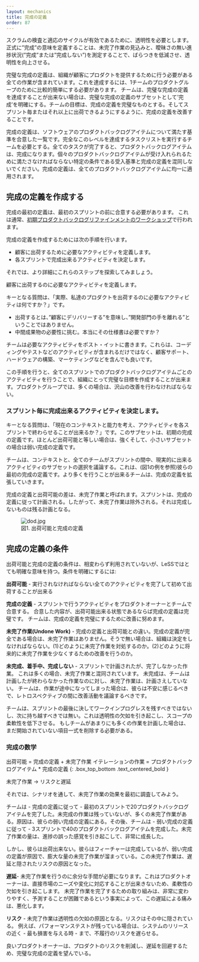 ```yaml
---
layout: mechanics
title: 完成の定義
order: 87
---
```


<!---
Scrum’s inspect-adapt cycles require transparency in order to be effective. Formally defining the meaning of ‘done’ reduces variability and the likelihood of undone work and measuring progress unambiguously (‘done’ or ‘not done’) increases transparency.
--->
スクラムの検査と適応のサイクルが有効であるために、透明性を必要とします。
正式に”完成”の意味を定義することは、未完了作業の見込みと、曖昧さの無い進捗状況(”完成”または”完成しない”)を測定することで、ばらつきを低減させ、透明性を向上させる。
<!---
A perfect Definition of Done includes everything that the organization has to do to deliver the product to customers. Achieving this should be relatively easy for a one-team product group. When the team isn’t able to achieve the perfect Definition of Done then they define ‘done’ as a subset of the perfect set. The team’s goal is to improve so that, one day, their Definition of Done is perfect and they can ship each Sprint or more.
--->
完璧な完成の定義は、組織が顧客にプロダクトを提供するために行う必要がある全ての作業が含まれています。これを達成するには、1チームのプロダクトグループのために比較的簡単にする必要があります。
チームは、完璧な完成の定義を達成することが出来ない場合は、完璧な完成の定義のサブセットとして’完成’を明確にする。チームの目標は、完成の定義を完璧なものとする。そしてスプリント毎またはそれ以上に出荷できるようにするように、完成の定義を改善することです。

<!---
The Definition of Done is an agreed list of criteria that the software will meet for each Product Backlog Item. Achieving this level of completeness requires the Team to perform a list of tasks. When all tasks are completed, the item is done. Don’t confuse the Definition of Done with acceptance criteria, which are specific conditions an individual item has to fulfill to be accepted. The Definition of Done applies uniformly to all Product Backlog items.
--->
完成の定義は、ソフトウェアのプロダクトバックログアイテムについて満たす基準を合意した一覧です。完全なこのレベルを達成するタスクリストを実行するチームを必要とする。全てのタスクが完了すると、プロダクトバックログアイテムは、完成になります。個々のプロダクトバックログアイテムが受け入れられるために満たさなければならない特定の条件である受入基準と完成の定義を混同しないでください。完成の定義は、全てのプロダクトバックログアイテムに均一に適用されます。
<!---
## Creating the Definition of Done
--->
## 完成の定義を作成する
<!---
The initial Definition of Done must be agreed before the first Sprint. This usually happens in the [Initial Product Backlog Refinement workshop](initial-product-backlog-refinement.html).
--->
完成の最初の定義は、最初のスプリントの前に合意する必要があります。
これは通常、[初期プロダクトバックログリファインメントのワークショップ](initial-product-backlog-refinement.html)で行われます。
<!---
The following steps are taken in order to create the Definition of Done:
* Define the activities needed to ship to end customers.
* Decide which activities can be done each Sprint.
--->
完成の定義を作成するためには次の手順を行います。
* 顧客に出荷するために必要なアクティビティを定義します。
* 各スプリントで完成出来るアクティビティを決定します。
<!---
Let’s explore these steps in more detail.
--->
それでは、より詳細にこれらのステップを探索してみましょう。
<!---
### Define the activities needed to ship to end customers
--->
顧客に出荷するのに必要なアクティビティを定義します。
<!---
They key question is, “What activities are currently required to ship our product?”
--->
キーとなる質問は、「実際、私達のプロダクトを出荷するのに必要なアクティビティは何ですか？」です。
<!---
* Shipping means “delivering to end customers” and not “send out of the development department.”
* Challenge the need for intermediate artifacts. Do we really need that specification document?
--->
* 出荷するとは、”顧客にデリバリーする”を意味し、”開発部門の手を離れる”ということではありません。
* 中間成果物の必要性に挑む。本当にその仕様書は必要ですか？
<!---
The teams write post-it notes with required activities. These include activities such as coding and testing but may also include setting up customer support, creating hardware, or even marketing activities. We refer to this list as the required activities for having a Potentially Shippable Product.
--->
チームは必要なアクティビティをポスト・イットに書きます。これらは、コーディングやテストなどのアクティビティが含まれるだけではなく、顧客サポート、ハードウェアの構築、マーケティングなどを含んでも良いです。
<!---
With this step, you have created a [perfection goal](../principles/continuous-improvement-towards-perfection.html) for the organization—do all these activities for each item every Sprint. Product groups now often realize this will take a lot of improvements.
--->
この手順を行うと、全てのスプリントでのプロダクトバックログアイテムごとのアクティビティを行うことで、組織にとって完璧な目標を作成することが出来ます。プロダクトグループでは、多くの場合は、沢山の改善を行わなければならない。
<!---
### Decide which activities can be done each Sprint
--->
### スプリント毎に完成出来るアクティビティを決定します。
<!---
The key question is, “Considering our current context and capability, what activities can be completed each Sprint?” This subset is the initial Definition of Done. A Definition of Done is weak when it is a small subset and strong when it is almost equals Potentially Shippable.
--->
キーとなる質問は、「現在のコンテキストと能力を考え、アクティビティを各スプリントで終わらせることが出来るか？」です。このサブセットは、初期の完成の定義です。ほとんど出荷可能と等しい場合は、強くそして、小さいサブセットの場合は弱い完成の定義です。
<!---
The teams discuss their context and select the subset of the activities that all teams think they realistically can do during the Sprint. This is their initial Definition of Done (see example in Figure 1). The teams that can do more will expand this product Definition of Done within their teams.
--->
チームは、コンテキストと、全てのチームがスプリントの間中、現実的に出来るアクティビティのサブセットの選択を議論する。これは、(図1の例を参照)彼らの最初の完成の定義です。より多くを行うことが出来るチームは、完成の定義を拡張していきます。

<!---
The difference between the Definition of Done and Potentially Shippable is referred to as Undone Work. The Sprint is planned according to the Definition of Done and thus the Undone Work is excluded—it is planned to be left undone
--->
完成の定義と出荷可能の差は、未完了作業と呼ばれます。スプリントは、完成の定義に従って計画される。したがって、未完了作業は除外される。それは完成しないものは残る計画となる。

<figure>
  <img src="/img/framework/dod.jpg" alt="dod.jpg">
  <figcaption>図1. 出荷可能と完成の定義</figcaption>
</figure>

<!---
## Definition of Done terms
--->
## 完成の定義の条件
<!---
The terms Potentially Shippable and Definition of Done are often not used consistently, but in LeSS they have very precise meaning. To clarify the terms:
--->
出荷可能と完成の定義の条件は、相変わらず利用されていないが、LeSSではとても明確な意味を持つ。条件を明確にするには:

<!---
**Potentially Shippable**—All activities that must be performed before the product can be shipped.
--->
**出荷可能** - 実行されなければならない全てのアクティビティを完了して初めて出荷することが出来る

<!---
**Definition of Done**—An agreement between the teams and the Product Owner on which activities are performed inside the Sprint. A Definition of Done is perfect when it equals to Potentially Shippable. The teams strive to improve towards a perfect Definition of Done.
--->
**完成の定義** - スプリントで行うアクティビティをプロダクトオーナーとチームで合意する。
合意した内容が、出荷可能出来る状態であるならば完成の定義は完璧です。
チームは、完成の定義を完璧にするために改善に努めます。

<!---
**Undone Work**—The difference between the Definition of Done and Potentially Shippable. When the Definition of Done is perfect then there is no Undone Work. If this isn’t the case then the organization has to decide, (1) How do we deal with the Undone Work, and (2) How do we improve so that there is less Undone Work in the future.
--->
**未完了作業(Undone Work)** - 完成の定義と出荷可能との違い。完成の定義が完全である場合は、未完了作業はありません。そうで無い場合は、組織は決定をしなければならない。(1)どのように未完了作業を対処するのか。(2)どのように将来的に未完了作業を少なくするための改善を行うのか。

<!---
**Unfinished, not finished, or not done**—Work that was planned in a Sprint but wasn’t completed. This is often confused with Undone Work. ‘Unfinished’ is work that the team planned for but didn’t finish whereas Undone Work was never even planned for. When a team has work that was not finished then they ought to feel anxious and discuss improvement actions during their Retrospective.
--->
**未完成、着手中、完成しない** - スプリントで計画されたが、完了しなかった作業。
これは多くの場合、未完了作業と混同されています。
未完成は、チームは計画したが終わらなかった作業なのに対し、未完了作業は、計画さえしていない。
チームは、作業が途中になってしまった場合は、彼らは不安に感じるべきで、レトロスペクティブの間に改善活動を議論するべきです。
<!---
Teams should never leave work-in-progress at the end of the Sprint and “carry over” to the next one. This causes a lack of transparency and reduces scope flexibility. If they forecast too much work, they need to remove complete items which they haven’t started yet.
--->
チームは、スプリントの最後に決してワークインプログレスを残すべきではないし、次に持ち越すべきでは無い。これは透明性の欠如を引き起こし、スコープの柔軟性を低下させる。
もしチームがあまりにも多くの作業を計画した場合は、まだ開始されていない項目一式を削除する必要がある。

<!---
### Mathematics of Done
--->
### 完成の数学
<!---
Potentially Shippable = Definition of Done + Undone Work
Work in Iteration = Product Backlog Item * Definition of Done
--->
出荷可能 = 完成の定義 + 未完了作業
イテレーションの作業 = プロダクトバックログアイテム * 完成の定義
{: .box_top_bottom  .text_centered_bold }

<!---
## Undone Work -> Risk and Delay
--->
未完了作業 -> リスクと遅延
<!---
Let’s first explore the effects of Undone Work by running through a scenario.
--->
それでは、シナリオを通して、未完了作業の効果を最初に調査してみよう。

<!---
The teams completed—according to the Definition of Done—twenty Product Backlog Items in the first Sprint. They have no unfinished work but there is a lot of Undone Work due to their weak Definition of Done. After the teams completed—according to the weak Definition of Done—forty Product Backlog Items in three Sprints. The amount of Undone Work has grown enormously causing a false sense of progress.
--->
チームは - 完成の定義に従って - 最初のスプリントで20プロダクトバックログアイテムを完了した。未完成の作業は残っていないが、多くの未完了作業がある。原因は、彼らの弱い完成の定義にある。その後、チームは - 弱い完成の定義に従って - 3スプリントで40のプロダクトバックログアイテムを完成した。未完了作業の量は、進捗の誤った感覚を引き起こして、非常に成長した。

<!---
But they can’t ship. They have ‘done’ the features but their weak Definition of Done caused a vast amount of Undone Work to accumulate. This Undone Work causes delay and hidden risk.
--->
しかし、彼らは出荷出来ない。彼らはフィーチャーは完成しているが、弱い完成の定義が原因で、膨大な量の未完了作業が溜まっている。この未完了作業は、遅延と隠されたリスクの原因となった。

<!---
**Delay**—Extra effort is needed to perform the Undone Work. This causes a lack of flexibility for the Product Owner—he can’t directly respond to market needs and changes. The pain caused by this delay is aggravated by the fact that the effort to complete the Undone Work is highly variable and thus hard to predict.
--->
**遅延**- 未完了作業を行うのに余分な手間が必要になります。これはプロダクトオーナーは、直接市場のニーズや変化に対応することが出来きないため、柔軟性の欠如を引き起こします。
未完了作業を完了するための取り組みは、非常に変わりやすく、予測することが困難であるという事実によって、この遅延による痛みは、悪化します。

<!---
**Risk**—The Undone Work causes a lack of transparency. Risks are hidden in it. For example, if performance testing is left Undone then it delays the risk of a non-performing system until close to release—when it hurts most.
--->
**リスク** - 未完了作業は透明性の欠如の原因となる。リスクはその中に隠されている。
例えば、パフォーマンステストが残っている場合は、システムのリリースの近く - 最も損害を与える時 - まで、不履行のリスクを遅らせる。

<!---
A good Product Owner wants a perfect Definition of Done as that reduces product risk and avoids delay.
--->
良いプロダクトオーナーは、プロダクトのリスクを削減し、遅延を回避するため、完璧な完成の定義を望んでいる。
